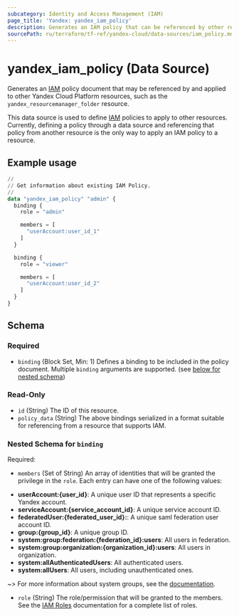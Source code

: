 ```yaml
---
subcategory: Identity and Access Management (IAM)
page_title: 'Yandex: yandex_iam_policy'
description: Generates an IAM policy that can be referenced by other resources and applied to them.
sourcePath: ru/terraform/tf-ref/yandex-cloud/data-sources/iam_policy.md
---
```


# yandex_iam_policy (Data Source)

Generates an [IAM](https://yandex.cloud/docs/iam/) policy document that may be referenced by and applied to other Yandex Cloud Platform resources, such as the `yandex_resourcemanager_folder` resource.

This data source is used to define [IAM](https://yandex.cloud/docs/iam/) policies to apply to other resources. Currently, defining a policy through a data source and referencing that policy from another resource is the only way to apply an IAM policy to a resource.

## Example usage

```terraform
//
// Get information about existing IAM Policy.
//
data "yandex_iam_policy" "admin" {
  binding {
    role = "admin"

    members = [
      "userAccount:user_id_1"
    ]
  }

  binding {
    role = "viewer"

    members = [
      "userAccount:user_id_2"
    ]
  }
}
```

<!-- schema generated by tfplugindocs -->
## Schema

### Required

- `binding` (Block Set, Min: 1) Defines a binding to be included in the policy document. Multiple `binding` arguments are supported. (see [below for nested schema](#nestedblock--binding))

### Read-Only

- `id` (String) The ID of this resource.
- `policy_data` (String) The above bindings serialized in a format suitable for referencing from a resource that supports IAM.

<a id="nestedblock--binding"></a>
### Nested Schema for `binding`

Required:

- `members` (Set of String) An array of identities that will be granted the privilege in the `role`. Each entry can have one of the following values:
* **userAccount:{user_id}**: A unique user ID that represents a specific Yandex account.
* **serviceAccount:{service_account_id}**: A unique service account ID.
* **federatedUser:{federated_user_id}:**: A unique saml federation user account ID.
* **group:{group_id}**: A unique group ID.
* **system:group:federation:{federation_id}:users**: All users in federation.
* **system:group:organization:{organization_id}:users**: All users in organization.
* **system:allAuthenticatedUsers**: All authenticated users.
* **system:allUsers**: All users, including unauthenticated ones.

~> For more information about system groups, see the [documentation](https://yandex.cloud/docs/iam/concepts/access-control/system-group).
- `role` (String) The role/permission that will be granted to the members. See the [IAM Roles](https://yandex.cloud/docs/iam/concepts/access-control/roles) documentation for a complete list of roles.
